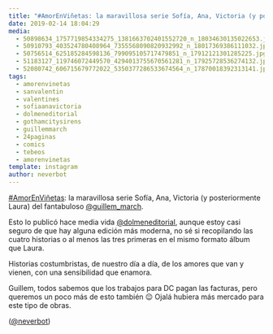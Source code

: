 ```yaml
---
title: "#AmorEnViñetas: la maravillosa serie Sofía, Ana, Victoria (y posteriormente Laura) del fantabuloso @guillem_march"
date: 2019-02-14 18:04:29
media: 
  - 50898634_1757719854334275_1381663702401552720_n_18034630135022653.jpg
  - 50910793_403524780408964_7355568090820932992_n_18017369386111032.jpg
  - 50756514_625185284598136_799095105717479851_n_17912121301285225.jpg
  - 51183127_119746072449570_4294013755670561281_n_17925728536274132.jpg
  - 52080742_606715679772022_5350377286533674564_n_17870018392313141.jpg
tags: 
  - amorenvinetas
  - sanvalentin
  - valentines
  - sofiaanavictoria
  - dolmeneditorial
  - gothamcitysirens
  - guillemmarch
  - 24paginas
  - comics
  - tebeos
  - amorenvinetas
template: instagram
author: neverbot
---
```


[#AmorEnViñetas](/tags/amorenvinetas): la maravillosa serie Sofía, Ana, Victoria (y posteriormente Laura) del fantabuloso [@guillem_march](https://instagram.com/guillem_march).

Esto lo publicó hace media vida [@dolmeneditorial](https://instagram.com/dolmeneditorial), aunque estoy casi seguro de que hay alguna edición más moderna, no sé si recopilando las cuatro historias o al menos las tres primeras en el mismo formato álbum que Laura.

Historias costumbristas, de nuestro día a día, de los amores que van y vienen, con una sensibilidad que enamora.

Guillem, todos sabemos que los trabajos para DC pagan las facturas, pero queremos un poco más de esto también 😉 Ojalá hubiera más mercado para este tipo de obras.

([@neverbot](https://instagram.com/neverbot))
